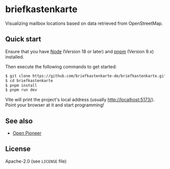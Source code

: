 # briefkastenkarte

Visualizing mailbox locations based on data retrieved from OpenStreetMap.

## Quick start

Ensure that you have [Node](https://nodejs.org/en/) (Version 18 or later) and [pnpm](https://pnpm.io/) (Version 9.x) installed.

Then execute the following commands to get started:

```bash
$ git clone https://github.com/briefkastenkarte-de/briefkastenkarte.git   # Clone the repository
$ cd briefkastenkarte
$ pnpm install                                                            # Install dependencies
$ pnpm run dev                                                            # Launch development server
```

Vite will print the project's local address (usually <http://localhost:5173/>).
Point your browser at it and start programming!

## See also

-   [Open Pioneer](https://github.com/open-pioneer/)

## License

Apache-2.0 (see `LICENSE` file)
